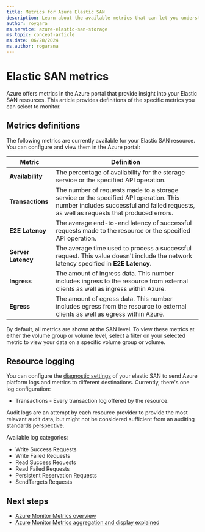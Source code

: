 ```yaml
---
title: Metrics for Azure Elastic SAN
description: Learn about the available metrics that can let you understand how your Azure Elastic SAN is performing.
author: roygara
ms.service: azure-elastic-san-storage
ms.topic: concept-article
ms.date: 06/28/2024
ms.author: rogarana
---
```


# Elastic SAN metrics

Azure offers metrics in the Azure portal that provide insight into your Elastic SAN resources. This article provides definitions of the specific metrics you can select to monitor. 

## Metrics definitions 
The following metrics are currently available for your Elastic SAN resource. You can configure and view them in the Azure portal: 

|Metric|Definition|
|---|---|
|**Availability**|The percentage of availability for the storage service or the specified API operation.|
|**Transactions**|The number of requests made to a storage service or the specified API operation. This number includes successful and failed requests, as well as requests that produced errors.|
|**E2E Latency**|The average end-to-end latency of successful requests made to the resource or the specified API operation.|
|**Server Latency**|The average time used to process a successful request. This value doesn't include the network latency specified in **E2E Latency**. |
|**Ingress**|The amount of ingress data. This number includes ingress to the resource from external clients as well as ingress within Azure. |
|**Egress**|The amount of egress data. This number includes egress from the resource to external clients as well as egress within Azure.  |

By default, all metrics are shown at the SAN level. To view these metrics at either the volume group or volume level, select a filter on your selected metric to view your data on a specific volume group or volume.

## Resource logging

You can configure the [diagnostic settings](/azure/azure-monitor/essentials/diagnostic-settings) of your elastic SAN to send Azure platform logs and metrics to different destinations. Currently, there's one log configuration:

- Transactions - Every transaction log offered by the resource.

Audit logs are an attempt by each resource provider to provide the most relevant audit data, but might not be considered sufficient from an auditing standards perspective.

Available log categories:

- Write Success Requests
- Write Failed Requests
- Read Success Requests
- Read Failed Requests
- Persistent Reservation Requests
- SendTargets Requests

## Next steps

- [Azure Monitor Metrics overview](/azure/azure-monitor/essentials/data-platform-metrics)
- [Azure Monitor Metrics aggregation and display explained](/azure/azure-monitor/essentials/metrics-aggregation-explained)
